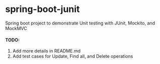 # spring-boot-junit
Spring boot project to demonstrate Unit testing with JUnit, Mockito, and MockMVC
#### TODO: 
1) Add more details in README.md
2) Add test cases for Update, Find all, and Delete operations
